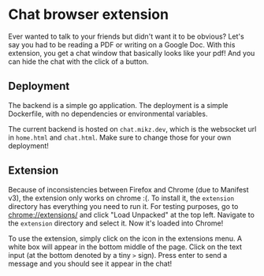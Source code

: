 # Chat browser extension

Ever wanted to talk to your friends but didn't want it to be obvious? Let's say you had to be reading a PDF or writing on a Google Doc. With this extension, you get a chat window that basically looks like your pdf! And you can hide the chat with the click of a button.

## Deployment

The backend is a simple go application. The deployment is a simple Dockerfile, with no dependencies or environmental variables.

The current backend is hosted on `chat.mikz.dev`, which is the websocket url in `home.html` and `chat.html`. Make sure to change those for your own deployment!

## Extension

Because of inconsistencies between Firefox and Chrome (due to Manifest v3), the extension only works on chrome :(. To install it, the `extension` directory has everything you need to run it. For testing purposes, go to [chrome://extensions/](chrome://extensions/) and click "Load Unpacked" at the top left. Navigate to the `extension` directory and select it. Now it's loaded into Chrome!

To use the extension, simply click on the icon in the extensions menu. A white box will appear in the bottom middle of the page. Click on the text input (at the bottom denoted by a tiny `>` sign). Press enter to send a message and you should see it appear in the chat!

